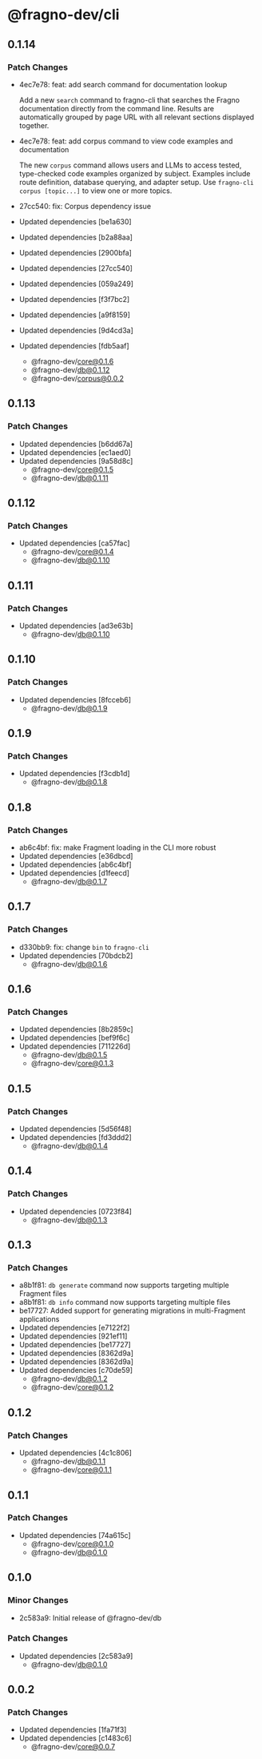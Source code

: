 # @fragno-dev/cli

## 0.1.14

### Patch Changes

- 4ec7e78: feat: add search command for documentation lookup

  Add a new `search` command to fragno-cli that searches the Fragno documentation directly from the
  command line. Results are automatically grouped by page URL with all relevant sections displayed
  together.

- 4ec7e78: feat: add corpus command to view code examples and documentation

  The new `corpus` command allows users and LLMs to access tested, type-checked code examples
  organized by subject. Examples include route definition, database querying, and adapter setup. Use
  `fragno-cli corpus [topic...]` to view one or more topics.

- 27cc540: fix: Corpus dependency issue
- Updated dependencies [be1a630]
- Updated dependencies [b2a88aa]
- Updated dependencies [2900bfa]
- Updated dependencies [27cc540]
- Updated dependencies [059a249]
- Updated dependencies [f3f7bc2]
- Updated dependencies [a9f8159]
- Updated dependencies [9d4cd3a]
- Updated dependencies [fdb5aaf]
  - @fragno-dev/core@0.1.6
  - @fragno-dev/db@0.1.12
  - @fragno-dev/corpus@0.0.2

## 0.1.13

### Patch Changes

- Updated dependencies [b6dd67a]
- Updated dependencies [ec1aed0]
- Updated dependencies [9a58d8c]
  - @fragno-dev/core@0.1.5
  - @fragno-dev/db@0.1.11

## 0.1.12

### Patch Changes

- Updated dependencies [ca57fac]
  - @fragno-dev/core@0.1.4
  - @fragno-dev/db@0.1.10

## 0.1.11

### Patch Changes

- Updated dependencies [ad3e63b]
  - @fragno-dev/db@0.1.10

## 0.1.10

### Patch Changes

- Updated dependencies [8fcceb6]
  - @fragno-dev/db@0.1.9

## 0.1.9

### Patch Changes

- Updated dependencies [f3cdb1d]
  - @fragno-dev/db@0.1.8

## 0.1.8

### Patch Changes

- ab6c4bf: fix: make Fragment loading in the CLI more robust
- Updated dependencies [e36dbcd]
- Updated dependencies [ab6c4bf]
- Updated dependencies [d1feecd]
  - @fragno-dev/db@0.1.7

## 0.1.7

### Patch Changes

- d330bb9: fix: change `bin` to `fragno-cli`
- Updated dependencies [70bdcb2]
  - @fragno-dev/db@0.1.6

## 0.1.6

### Patch Changes

- Updated dependencies [8b2859c]
- Updated dependencies [bef9f6c]
- Updated dependencies [711226d]
  - @fragno-dev/db@0.1.5
  - @fragno-dev/core@0.1.3

## 0.1.5

### Patch Changes

- Updated dependencies [5d56f48]
- Updated dependencies [fd3ddd2]
  - @fragno-dev/db@0.1.4

## 0.1.4

### Patch Changes

- Updated dependencies [0723f84]
  - @fragno-dev/db@0.1.3

## 0.1.3

### Patch Changes

- a8b1f81: `db generate` command now supports targeting multiple Fragment files
- a8b1f81: `db info` command now supports targeting multiple files
- be17727: Added support for generating migrations in multi-Fragment applications
- Updated dependencies [e7122f2]
- Updated dependencies [921ef11]
- Updated dependencies [be17727]
- Updated dependencies [8362d9a]
- Updated dependencies [8362d9a]
- Updated dependencies [c70de59]
  - @fragno-dev/db@0.1.2
  - @fragno-dev/core@0.1.2

## 0.1.2

### Patch Changes

- Updated dependencies [4c1c806]
  - @fragno-dev/db@0.1.1
  - @fragno-dev/core@0.1.1

## 0.1.1

### Patch Changes

- Updated dependencies [74a615c]
  - @fragno-dev/core@0.1.0
  - @fragno-dev/db@0.1.0

## 0.1.0

### Minor Changes

- 2c583a9: Initial release of @fragno-dev/db

### Patch Changes

- Updated dependencies [2c583a9]
  - @fragno-dev/db@0.1.0

## 0.0.2

### Patch Changes

- Updated dependencies [1fa71f3]
- Updated dependencies [c1483c6]
  - @fragno-dev/core@0.0.7
